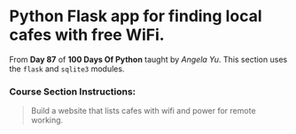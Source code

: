# Python Flask app for finding local cafes with free WiFi.

From **Day 87** of **100 Days Of Python** taught by _Angela Yu_. This section uses the `flask` and `sqlite3` modules.

### Course Section Instructions:
> Build a website that lists cafes with wifi and power for remote working.
